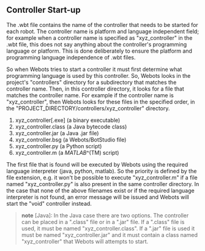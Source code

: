 ## Controller Start-up

The .wbt file contains the name of the controller that needs to be started for
each robot. The controller name is platform and language independent field; for
example when a controller name is specified as "xyz\_controller" in the .wbt
file, this does not say anything about the controller's programming language or
platform. This is done deliberately to ensure the platform and programming
language independence of .wbt files.

So when Webots tries to start a controller it must first determine what
programming language is used by this controller. So, Webots looks in the
project's "controllers" directory for a subdirectory that matches the controller
name. Then, in this controller directory, it looks for a file that matches the
controller name. For example if the controller name is "xyz\_controller", then
Webots looks for these files in the specified order, in the
"PROJECT\_DIRECTORY/controllers/xyz\_controller" directory.

1. xyz\_controller[.exe] (a binary executable)
2. xyz\_controller.class (a Java bytecode class)
3. xyz\_controller.jar (a Java .jar file)
4. xyz\_controller.bsg (a Webots/BotStudio file)
5. xyz\_controller.py (a Python script)
6. xyz\_controller.m (a *MATLAB*^(TM) script)

The first file that is found will be executed by Webots using the required
language interpreter (java, python, matlab). So the priority is defined by the
file extension, e.g. it won't be possible to execute "xyz\_controller.m" if a
file named "xyz\_controller.py" is also present in the same controller
directory. In the case that none of the above filenames exist or if the required
language interpreter is not found, an error message will be issued and Webots
will start the "void" controller instead.

> **note** [Java]: In the Java case there are two options. The controller can be placed in a
".class" file or in a ".jar" file. If a ".class" file is used, it must be named
"xyz\_controller.class". If a ".jar" file is used it must be named
"xyz\_controller.jar" and it must contain a class named "xyz\_controller" that
Webots will attempts to start.

